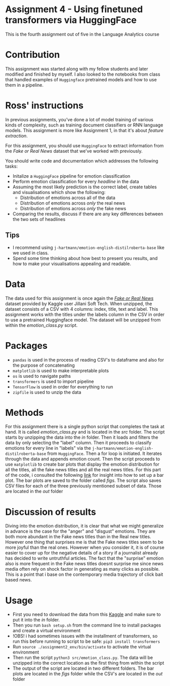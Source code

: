 # Assignment 4 - Using finetuned transformers via HuggingFace
This is the fourth assignment out of five in the Language Analytics course

# Contribution
This assignment was started along with my fellow students and later modified and finished by myself. I also looked to the notebooks from class that handled examples of ```Huggingface``` pretrained models and how to use them in a pipeline. 

# Ross' instructions
In previous assignments, you've done a lot of model training of various kinds of complexity, such as training document classifiers or RNN language models. This assignment is more like Assignment 1, in that it's about *feature extraction*.

For this assignment, you should use ```HuggingFace``` to extract information from the *Fake or Real News* dataset that we've worked with previously.

You should write code and documentation which addresses the following tasks:

- Initalize a ```HuggingFace``` pipeline for emotion classification
- Perform emotion classification for every *headline* in the data
- Assuming the most likely prediction is the correct label, create tables and visualisations which show the following:
  - Distribution of emotions across all of the data
  - Distribution of emotions across *only* the real news
  - Distribution of emotions across *only* the fake news
- Comparing the results, discuss if there are any key differences between the two sets of headlines

## Tips
- I recommend using ```j-hartmann/emotion-english-distilroberta-base``` like we used in class.
- Spend some time thinking about how best to present you results, and how to make your visualisations appealing and readable.

# Data
The data used for this assignment is once again the [_Fake or Real News_](https://www.kaggle.com/datasets/jillanisofttech/fake-or-real-news) dataset provided by Kaggle user Jillani Soft Tech. When unzipped, the dataset consists of a CSV with 4 columns: index, title, text and label. This assignment works with the titles under the labels column in the CSV in order to use a pretrained Huggingface model. The dataset will be unzipped from within the _emotion_class.py_ script.

# Packages
* ```pandas``` is used in the process of reading CSV's to dataframe and also for the purpose of concatenating 
* ```matplotlib``` is used to make interpretable plots
* ```os``` is used to navigate paths
* ```transformers``` is used to import pipeline
* ```TensorFlow``` is used in order for everything to run
* ```zipfile``` is used to unzip the data 

# Methods
For this assignment there is a single python script that completes the task at hand. It is called _emotion_class.py_ and is located in the _src_ folder. The script starts by unzipping the data into the _in_ folder. Then it loads and filters the data by only selecting the "label" column. Then it proceeds to classify emotions for every line in "labels" via the ```j-hartmann/emotion-english-distilroberta-base``` from ```HuggingFace```. Then a for loop is initiated. It iterates through the data and appends emotion count. Then the script proceeds to use ```matplotlib``` to create bar plots that display the emotion distribution for all the titles, all the fake news titles and all the real news titles. For this part of the code, i consulted the following [link](https://pythonbasics.org/matplotlib-bar-chart/) for insight into how to set up a bar plot. The bar plots are saved to the folder called _figs_. The script also saves CSV files for each of the three previously mentioned subset of data. Those are located in the _out_ folder

# Discussion of results 
Diving into the emotion distribution, it is clear that what we might generalize in advance is the case for the "anger" and "disgust" emotions. They are both more abundant in the Fake news titles than in the Real new titles. However one thing that surprises me is that the Fake news titles seem to be more joyful than the real ones. However when you consider it, it is of course easier to cover up for the negative details of a story if a journalist already has decided to write untruthful articles. The fact that the "surprise" emotion also is more frequent in the Fake news titles doesnt surprise me since news media often rely on shock factor in generating as many clicks as possible. This is a point that i base on the contemporary media trajectory of click bait based news.

# Usage
* First you need to download the data from this [Kaggle](https://www.kaggle.com/datasets/jillanisofttech/fake-or-real-news) and make sure to put it into the _in_ folder.
* Then you run ```bash setup.sh``` from the command line to install packages and create a virtual environment
* !OBS! i had sometimes issues with the installment of transformers, so run this before running to script to be safe: ```pip3 install transformers```
* Run ```source ./assignment2_env/bin/activate``` to activate the virtual environment
* Then run the script ```python3 src/emotion_class.py```. The data will be unzipped into the correct location as the first thing from within the script
* The output of the script are located in two different folders. The bar plots are located in the _figs_ folder while the CSV's are located in the _out_ folder
